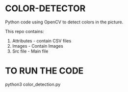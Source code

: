# COLOR-DETECTOR
Python code using OpenCV to detect colors in the picture.

This repo contains:
1. Attributes - contain CSV files
2. Images     - Contain Images
3. Src file   - Main file

# TO RUN THE CODE

python3 color_detection.py 
